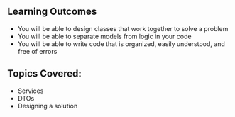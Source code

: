 ## Learning Outcomes
* You will be able to design classes that work together to solve a problem
* You will be able to separate models from logic in your code
* You will be able to write code that is organized, easily understood, and free of errors

## Topics Covered:

- Services
- DTOs
- Designing a solution


